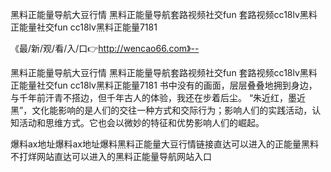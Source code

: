黑料正能量导航大豆行情
黑料正能量导航套路视频社交fun
套路视频cc18lv黑料正能量社交fun
cc18lv黑料正能量7181


《最/新/观/看/入/口👉http://wencao66.com》--

黑料正能量导航大豆行情
黑料正能量导航套路视频社交fun
套路视频cc18lv黑料正能量社交fun
cc18lv黑料正能量7181
书中没有的画面，层层叠叠地拥到身边，与千年前汗青不搭边，但千年古人的体验，我还在步着后尘。
“朱近红，墨近黑”，文化能影响的是人们的交往一种方式和交际行为；影响人们的实践活动，认知活动和思维方式。它也会以微妙的特征和优势影响人们的崛起。





爆料ax地址爆料ax地址爆料黑料正能量大豆行情链接直达可以进入的正能量黑料不打烊网站直达可以进入的黑料正能量导航网站入口
